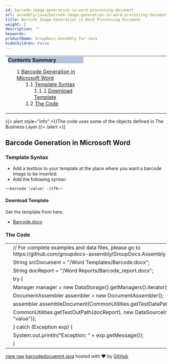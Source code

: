 ```yaml
---
id: barcode-image-generation-in-word-processing-document
url: assembly/java/barcode-image-generation-in-word-processing-document
title: Barcode Image Generation in Word Processing Document
weight: 2
description: ""
keywords: 
productName: GroupDocs.Assembly for Java
hideChildren: False
---
```

<table class="sectionMacro" border="0" cellpadding="5" cellspacing="0" width="100%"><tbody><tr><td valign="top" width="50%"><div class="panel" style="border-top-width: 1px; border-right-width: 1px; border-bottom-width: 1px; border-left-width: 1px;"><div class="panelHeader" style="border-bottom-width: 1px; background-color: rgb(176, 196, 222);"><b>Contents Summary</b></div><div class="panelContent"><style type="text/css">div.rbtoc1593026733117 { padding-top: 0px; padding-right: 0px; padding-bottom: 0px; padding-left: 0px; }div.rbtoc1593026733117 ul { list-style-type: none; list-style-image: none; margin-left: 0px; }div.rbtoc1593026733117 li { margin-left: 0px; padding-left: 0px; }</style><div class="toc rbtoc1593026733117"><ul class="toc-indentation"><li><span class="TOCOutline">1</span> <a href="#BarcodeImageGenerationinWordProcessingDocument-BarcodeGenerationinMicrosoftWord">Barcode Generation in Microsoft Word</a><ul class="toc-indentation"><li><span class="TOCOutline">1.1</span> <a href="#BarcodeImageGenerationinWordProcessingDocument-TemplateSyntax">Template Syntax</a><ul class="toc-indentation"><li><span class="TOCOutline">1.1.1</span> <a href="#BarcodeImageGenerationinWordProcessingDocument-DownloadTemplate">Download Template</a></li></ul></li><li><span class="TOCOutline">1.2</span> <a href="#BarcodeImageGenerationinWordProcessingDocument-TheCode">The Code</a></li></ul></li></ul></div></div></div></td><td valign="top">&nbsp;</td></tr></tbody></table>

{{< alert style="info" >}}The code uses some of the objects defined in The Business Layer.{{< /alert >}}

## Barcode Generation in Microsoft Word

### Template Syntax

*   Add a textbox to your template at the place where you want a barcode image to be inserted.
*   Add the following syntax:

```csharp
<<barcode [value] -itf6>>

```

#### Download Template

Get the template from here.

*   [Barcode.docx](https://github.com/groupdocs-assembly/GroupDocs.Assembly-for-Java/blob/master/Examples/GroupDocs.Assembly.Examples.Java/Data/Storage/Word%20Templates/Barcode.docx?raw=true)

### The Code

<table class="highlight tab-size js-file-line-container" data-tab-size="8" data-paste-markdown-skip=""><tbody><tr><td id="file-barcodedocuemnt-java-L1" class="blob-num js-line-number" data-line-number="1"></td><td id="file-barcodedocuemnt-java-LC1" class="blob-code blob-code-inner js-file-line"><span class="pl-c"><span class="pl-c">//</span> For complete examples and data files, please go to https://github.com/groupdocs-assembly/GroupDocs.Assembly-for-Java</span></td></tr><tr><td id="file-barcodedocuemnt-java-L2" class="blob-num js-line-number" data-line-number="2"></td><td id="file-barcodedocuemnt-java-LC2" class="blob-code blob-code-inner js-file-line"><span class="pl-smi">String</span> srcDocument <span class="pl-k">=</span> <span class="pl-s"><span class="pl-pds">"</span>/Word Templates/Barcode.docx<span class="pl-pds">"</span></span>;</td></tr><tr><td id="file-barcodedocuemnt-java-L3" class="blob-num js-line-number" data-line-number="3"></td><td id="file-barcodedocuemnt-java-LC3" class="blob-code blob-code-inner js-file-line"><span class="pl-smi">String</span> docReport <span class="pl-k">=</span> <span class="pl-s"><span class="pl-pds">"</span>/Word Reports/Barcode_report.docx<span class="pl-pds">"</span></span>;</td></tr><tr><td id="file-barcodedocuemnt-java-L4" class="blob-num js-line-number" data-line-number="4"></td><td id="file-barcodedocuemnt-java-LC4" class="blob-code blob-code-inner js-file-line"><span class="pl-k">try</span> {</td></tr><tr><td id="file-barcodedocuemnt-java-L5" class="blob-num js-line-number" data-line-number="5"></td><td id="file-barcodedocuemnt-java-LC5" class="blob-code blob-code-inner js-file-line"><span class="pl-smi">Manager</span> manager <span class="pl-k">=</span> <span class="pl-k">new</span> <span class="pl-smi">DataStorage</span>()<span class="pl-k">.</span>getManagers()<span class="pl-k">.</span>iterator()<span class="pl-k">.</span>next();</td></tr><tr><td id="file-barcodedocuemnt-java-L6" class="blob-num js-line-number" data-line-number="6"></td><td id="file-barcodedocuemnt-java-LC6" class="blob-code blob-code-inner js-file-line"><span class="pl-smi">DocumentAssembler</span> assembler <span class="pl-k">=</span> <span class="pl-k">new</span> <span class="pl-smi">DocumentAssembler</span>();</td></tr><tr><td id="file-barcodedocuemnt-java-L7" class="blob-num js-line-number" data-line-number="7"></td><td id="file-barcodedocuemnt-java-LC7" class="blob-code blob-code-inner js-file-line">assembler<span class="pl-k">.</span>assembleDocument(<span class="pl-smi">CommonUtilities</span><span class="pl-k">.</span>getTestDataPath(srcDocument),</td></tr><tr><td id="file-barcodedocuemnt-java-L8" class="blob-num js-line-number" data-line-number="8"></td><td id="file-barcodedocuemnt-java-LC8" class="blob-code blob-code-inner js-file-line"><span class="pl-smi">CommonUtilities</span><span class="pl-k">.</span>getTestOutPath(docReport), <span class="pl-k">new</span> <span class="pl-smi">DataSourceInfo</span>(<span class="pl-s"><span class="pl-pds">"</span>854283<span class="pl-pds">"</span></span>, <span class="pl-s"><span class="pl-pds">"</span>value<span class="pl-pds">"</span></span>));</td></tr><tr><td id="file-barcodedocuemnt-java-L9" class="blob-num js-line-number" data-line-number="9"></td><td id="file-barcodedocuemnt-java-LC9" class="blob-code blob-code-inner js-file-line">} <span class="pl-k">catch</span> (<span class="pl-smi">Exception</span> exp) {</td></tr><tr><td id="file-barcodedocuemnt-java-L10" class="blob-num js-line-number" data-line-number="10"></td><td id="file-barcodedocuemnt-java-LC10" class="blob-code blob-code-inner js-file-line"><span class="pl-smi">System</span><span class="pl-k">.</span>out<span class="pl-k">.</span>println(<span class="pl-s"><span class="pl-pds">"</span>Exception: <span class="pl-pds">"</span></span> <span class="pl-k">+</span> exp<span class="pl-k">.</span>getMessage());</td></tr><tr><td id="file-barcodedocuemnt-java-L11" class="blob-num js-line-number" data-line-number="11"></td><td id="file-barcodedocuemnt-java-LC11" class="blob-code blob-code-inner js-file-line">}</td></tr></tbody></table>

[view raw](https://gist.github.com/GroupDocsGists/5a251b4914b8781cff6502c51e3ceb36/raw/f3a25dc4a7f621ae5a1fb5d97bf5ecab6d81bd18/barcodedocuemnt.java) [barcodedocuemnt.java](https://gist.github.com/GroupDocsGists/5a251b4914b8781cff6502c51e3ceb36#file-barcodedocuemnt-java) hosted with ❤ by [GitHub](https://github.com)

